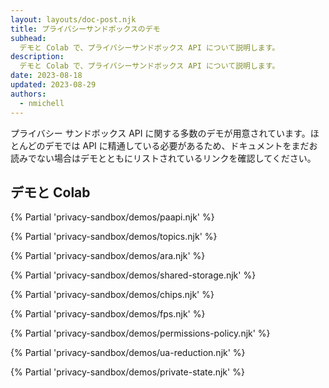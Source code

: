 ```yaml
---
layout: layouts/doc-post.njk
title: プライバシーサンドボックスのデモ
subhead: 
  デモと Colab で、プライバシーサンドボックス API について説明します。
description: 
  デモと Colab で、プライバシーサンドボックス API について説明します。
date: 2023-08-18
updated: 2023-08-29
authors:
  - nmichell
---
```


プライバシー サンドボックス API に関する多数のデモが用意されています。ほとんどのデモでは API に精通している必要があるため、ドキュメントをまだお読みでない場合はデモとともにリストされているリンクを確認してください。

<p></p>

## デモと Colab

{% Partial 'privacy-sandbox/demos/paapi.njk' %}

{% Partial 'privacy-sandbox/demos/topics.njk' %}

{% Partial 'privacy-sandbox/demos/ara.njk' %}

{% Partial 'privacy-sandbox/demos/shared-storage.njk' %}

{% Partial 'privacy-sandbox/demos/chips.njk' %}

{% Partial 'privacy-sandbox/demos/fps.njk' %}

{% Partial 'privacy-sandbox/demos/permissions-policy.njk' %}

{% Partial 'privacy-sandbox/demos/ua-reduction.njk' %}

{% Partial 'privacy-sandbox/demos/private-state.njk' %}
